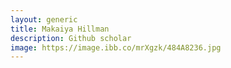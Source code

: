 ```yaml
---
layout: generic
title: Makaiya Hillman
description: Github scholar
image: https://image.ibb.co/mrXgzk/484A8236.jpg
---
```

